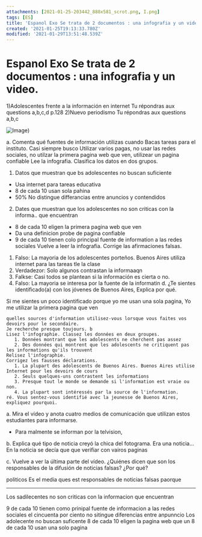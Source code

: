 ```yaml
---
attachments: [2021-01-25-203442_888x581_scrot.png, I.png]
tags: [ES]
title: 'Espanol Exo Se trata de 2 documentos : una infografia y un video.'
created: '2021-01-25T19:13:33.780Z'
modified: '2021-01-29T13:51:48.539Z'
---
```


# Espanol Exo Se trata de 2 documentos : una infografia y un video.
1)Adolescentes frente a la información en internet Tu répondras aux questions a,b,c,d p.128
2)Nuevo periodismo Tu répondras aux questions a,b,c

![Image](@attachment/I.png))

a. Comenta qué fuentes de información utilizas cuando Bacas tareas para el instituto. 
Casi siempre busco Utilizar varios pagas, no usar las redes sociales, no utilzar la primera pagina web que ven, utilizear un pagina confiable 
Lee la infografia. Clasifica los datos en dos grupos. 
  1. Datos que muestran que bs adolescentes no buscan suficiente 
  - Usa internet para tareas educativa
  - 8 de cada 10 usan sola pahina
  - 50% No distingue differancias entre anuncios y contendidos
  2. Dates que muestran que los adolescentes no son criticas con la informa.. que encuentran 
  - 8 de cada 10 eligen la primera pagina web que ven
  - Da una definicion probe de pagina confiable
  - 9 de cada 10 tienen colo principal fuente de information a las redes sociales
Vuelve a leer la infografia. 
Corrige las afirmaciones falsas. 
  1. Falso: La mayoria de los adolescentes porteños. Buenos Aires utiliza internet para las tareas tle la clase 
  2. Verdadezor: Solo algunos contrastan la informaaqn 
  3. Falkse: Casi todos se plantean si la información es cierta o no. 
  4. Falso: La mayoria se interesa por la fuente de la informatin 
d. 
¿Te sientes identificado(a) con los jóvenes de Buenos Aires, Explica por qué. 

Si me sientes un poco identificado porque yo me usan una sola  pagina, Yo me utilizar la primera pagina que ven
```fr
quelles sources d'information utilisez-vous lorsque vous faites vos devoirs pour le secondaire.
Je recherche presque toujours. b
Lisez l'infographie. Classez les données en deux groupes.
   1. Données montrant que les adolescents ne cherchent pas assez
   2. Des données qui montrent que les adolescents ne critiquent pas les informations qu'ils trouvent
Relisez l'infographie.
Corrigez les fausses déclarations.
   1. La plupart des adolescents de Buenos Aires. Buenos Aires utilise Internet pour les devoirs de cours
   2. Seuls quelques-uns contrastent les informations
   3. Presque tout le monde se demande si l'information est vraie ou non.
   4. La plupart sont intéressés par la source de l'information.
ré. Vous sentez-vous identifié avec la jeunesse de Buenos Aires, expliquez pourquoi.
```
a. Mira el vídeo y anota cuatro medios de comunicación que utilizan estos estudiantes para informarse. 
  - Para malmente se informan por la telvision, 

b. Explica qué tipo de noticia creyó la chica del fotograma. 
  Era una noticia…
  En la noticia se decía que que verifiar con vairos paginas

c. Vuelve a ver la última parte del vídeo. 
¿Quiénes dicen que son los responsables de la difusión de noticias falsas? ¿Por qué?

politicos
Es el media ques est responsables de noticias falsas paorque 


---

Los sadilecentes no son criticas con la informacion que encuentran

9 de cada 10 tienen como prinipal fuente de informacion a las redes sociales
el cincuenta por ciento no sitingue diferencias entre anpunncio 
Los adolecente  no buscan suficente
8 de cada 10 eligen la pagina web que un
8 de cada 10 usan una solo pagina


